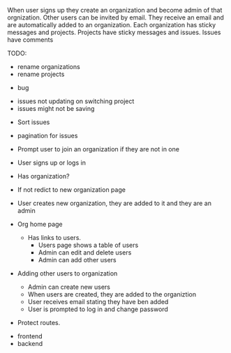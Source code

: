 When user signs up they create an organization and become admin of that orgnization.
Other users can be invited by email. They receive an email and are automatically added to an organization.
Each organization has sticky messages and projects.
Projects have sticky messages and issues.
Issues have comments

TODO:

- rename organizations
- rename projects

* bug

- issues not updating on switching project
- issues might not be saving

* Sort issues
* pagination for issues

* Prompt user to join an organization if they are not in one
* User signs up or logs in
* Has organization?
* If not redict to new organization page
* User creates new organization, they are added to it and they are an admin
* Org home page

  - Has links to users.
    - Users page shows a table of users
    - Admin can edit and delete users
    - Admin can add other users

* Adding other users to organization

  - Admin can create new users
  - When users are created, they are added to the organiztion
  - User receives email stating they have ben added
  - User is prompted to log in and change password

* Protect routes.

- frontend
- backend

